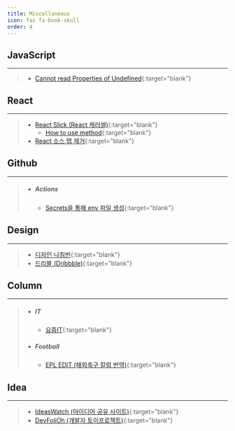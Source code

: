 ```yaml
---
title: Miscellaneous
icon: fas fa-book-skull
order: 4
---
```


## JavaScript

---

> - [Cannot read Properties of Undefined](https://bobbyhadz.com/blog/javascript-cannot-read-property-of-undefined){:target="blank"}

## React

---

> - [React Slick (React 캐러셀)](https://react-slick.neostack.com/){:target="blank"}
>   - [How to use method](https://stackoverflow.com/questions/64776116/how-to-execute-slicknext-method-in-react-slick-carousel){:target="blank"}
> - [React 소스 맵 제거](https://velog.io/@racoon/React-build-%EC%8B%9C-sourcemap-%EC%A0%9C%EA%B1%B0%ED%95%98%EA%B8%B0){:target="blank"}

## Github

---

> - ##### Actions
>   - [Secrets을 통해 env 파일 생성](https://ji5485.github.io/post/2021-06-26/create-env-with-github-actions-secrets/){:target="blank"}

## Design

---

> - [디자인 나침반](https://designcompass.org/){:target="blank"}
> - [드리블 (Dribbble)](https://dribbble.com/){:target="blank"}

## Column

---

> - ##### IT
>   - [요즘IT](https://yozm.wishket.com/magazine/){:target="blank"}
> - ##### Football
>   - [EPL EDIT (해외축구 칼럼 번역)](https://epledit.tistory.com/){:target="blank"}

## Idea

---

> - [IdeasWatch (아이디어 공유 사이트)](https://ideaswatch.com/){:target="blank"}
> - [DevFoliOh (개발자 토이프로젝트)](https://devfolio.kr/){:target="blank"}
